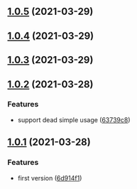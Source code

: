 ## [1.0.5](https://github.com/chauchakching/scrape-brrr/compare/v1.0.4...v1.0.5) (2021-03-29)



## [1.0.4](https://github.com/chauchakching/scrape-brrr/compare/v1.0.3...v1.0.4) (2021-03-29)



## [1.0.3](https://github.com/chauchakching/scrape-brrr/compare/v1.0.2...v1.0.3) (2021-03-29)



## [1.0.2](https://github.com/chauchakching/scrape-brrr/compare/v1.0.1...v1.0.2) (2021-03-28)


### Features

* support dead simple usage ([63739c8](https://github.com/chauchakching/scrape-brrr/commit/63739c836ccfbc0112f49bcecc7d2bb7e747e682))



## [1.0.1](https://github.com/chauchakching/scrape-brrr/compare/6d914f1ff4211837589647f9c073989ea5a0bea3...v1.0.1) (2021-03-28)


### Features

* first version ([6d914f1](https://github.com/chauchakching/scrape-brrr/commit/6d914f1ff4211837589647f9c073989ea5a0bea3))

